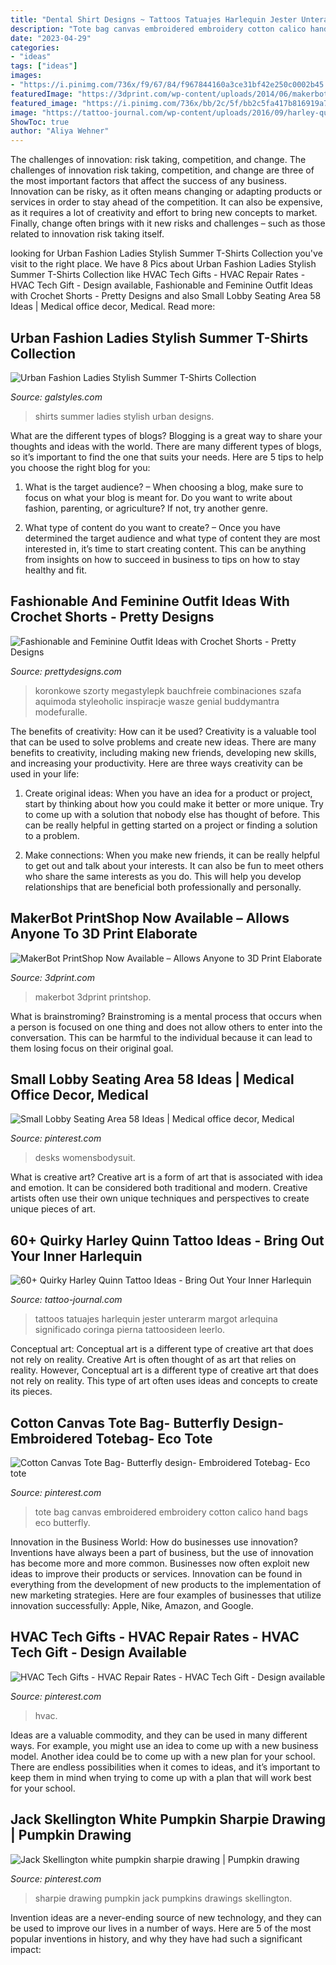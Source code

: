 ```yaml
---
title: "Dental Shirt Designs ~ Tattoos Tatuajes Harlequin Jester Unterarm Margot Arlequina Significado Coringa Pierna Tattoosideen Leerlo"
description: "Tote bag canvas embroidered embroidery cotton calico hand bags eco butterfly"
date: "2023-04-29"
categories:
- "ideas"
tags: ["ideas"]
images:
- "https://i.pinimg.com/736x/f9/67/84/f967844160a3ce31bf42e250c0002b45.jpg"
featuredImage: "https://3dprint.com/wp-content/uploads/2014/06/makerbotprintshop-3.png"
featured_image: "https://i.pinimg.com/736x/bb/2c/5f/bb2c5fa417b816919a768502fa09ff31.jpg"
image: "https://tattoo-journal.com/wp-content/uploads/2016/09/harley-quinn-tattoo4.jpg"
ShowToc: true
author: "Aliya Wehner"
---
```



The challenges of innovation: risk taking, competition, and change.
The challenges of innovation risk taking, competition, and change are three of the most important factors that affect the success of any business. Innovation can be risky, as it often means changing or adapting products or services in order to stay ahead of the competition. It can also be expensive, as it requires a lot of creativity and effort to bring new concepts to market. Finally, change often brings with it new risks and challenges – such as those related to innovation risk taking itself.

	

		
looking for Urban Fashion Ladies Stylish Summer T-Shirts Collection you've visit to the right place. We have 8 Pics about Urban Fashion Ladies Stylish Summer T-Shirts Collection like HVAC Tech Gifts - HVAC Repair Rates - HVAC Tech Gift - Design available, Fashionable and Feminine Outfit Ideas with Crochet Shorts - Pretty Designs and also Small Lobby Seating Area 58 Ideas | Medical office decor, Medical. Read more:
		
    
## Urban Fashion Ladies Stylish Summer T-Shirts Collection

<img loading=lazy src="http://www.galstyles.com/wp-content/uploads/2015/05/Urban-Fashion-Ladies-Stylish-Summer-T-Shirts-Designs-New-Collection-2015-2016-24.jpg" onerror="this.onerror=null;this.src='https://tse1.mm.bing.net/th?id=OIP.4XodT01WLj-grFwpLyR8NAHaKl&amp;pid=15.1';" alt="Urban Fashion Ladies Stylish Summer T-Shirts Collection">

_Source: galstyles.com_

>shirts summer ladies stylish urban designs. 

	

What are the different types of blogs?
Blogging is a great way to share your thoughts and ideas with the world. There are many different types of blogs, so it’s important to find the one that suits your needs. Here are 5 tips to help you choose the right blog for you: 
1. What is the target audience? – When choosing a blog, make sure to focus on what your blog is meant for. Do you want to write about fashion, parenting, or agriculture? If not, try another genre. 

2. What type of content do you want to create? – Once you have determined the target audience and what type of content they are most interested in, it’s time to start creating content. This can be anything from insights on how to succeed in business to tips on how to stay healthy and fit. 


    
## Fashionable And Feminine Outfit Ideas With Crochet Shorts - Pretty Designs

<img loading=lazy src="http://www.prettydesigns.com/wp-content/uploads/2014/08/Black-Crop-Top-with-White-Crochet-Shorts.jpg" onerror="this.onerror=null;this.src='https://tse4.mm.bing.net/th?id=OIP.JE4Etu2f-ooG7b6NGAskkwHaK3&amp;pid=15.1';" alt="Fashionable and Feminine Outfit Ideas with Crochet Shorts - Pretty Designs">

_Source: prettydesigns.com_

>koronkowe szorty megastylepk bauchfreie combinaciones szafa aquimoda styleoholic inspiracje wasze genial buddymantra modefuralle. 

	

The benefits of creativity: How can it be used?
Creativity is a valuable tool that can be used to solve problems and create new ideas. There are many benefits to creativity, including making new friends, developing new skills, and increasing your productivity. Here are three ways creativity can be used in your life: 
1. Create original ideas: When you have an idea for a product or project, start by thinking about how you could make it better or more unique. Try to come up with a solution that nobody else has thought of before. This can be really helpful in getting started on a project or finding a solution to a problem.

2. Make connections: When you make new friends, it can be really helpful to get out and talk about your interests. It can also be fun to meet others who share the same interests as you do. This will help you develop relationships that are beneficial both professionally and personally.

    
## MakerBot PrintShop Now Available – Allows Anyone To 3D Print Elaborate

<img loading=lazy src="https://3dprint.com/wp-content/uploads/2014/06/makerbotprintshop-3.png" onerror="this.onerror=null;this.src='https://tse4.mm.bing.net/th?id=OIP.T_ic6gPGkWeGFWBQrvWtSAHaE7&amp;pid=15.1';" alt="MakerBot PrintShop Now Available – Allows Anyone to 3D Print Elaborate">

_Source: 3dprint.com_

>makerbot 3dprint printshop. 

	

What is brainstroming? Brainstroming is a mental process that occurs when a person is focused on one thing and does not allow others to enter into the conversation. This can be harmful to the individual because it can lead to them losing focus on their original goal.

    
## Small Lobby Seating Area 58 Ideas | Medical Office Decor, Medical

<img loading=lazy src="https://i.pinimg.com/736x/f9/67/84/f967844160a3ce31bf42e250c0002b45.jpg" onerror="this.onerror=null;this.src='https://tse3.mm.bing.net/th?id=OIP.OCa8h_X2rDTnvpsLMUj4wQAAAA&amp;pid=15.1';" alt="Small Lobby Seating Area 58 Ideas | Medical office decor, Medical">

_Source: pinterest.com_

>desks womensbodysuit. 

	

What is creative art?
Creative art is a form of art that is associated with idea and emotion. It can be considered both traditional and modern. Creative artists often use their own unique techniques and perspectives to create unique pieces of art.

    
## 60+ Quirky Harley Quinn Tattoo Ideas - Bring Out Your Inner Harlequin

<img loading=lazy src="https://tattoo-journal.com/wp-content/uploads/2016/09/harley-quinn-tattoo4.jpg" onerror="this.onerror=null;this.src='https://tse2.mm.bing.net/th?id=OIP.Z0PpfnbpdSgpDP5qDnu_HAHaHr&amp;pid=15.1';" alt="60+ Quirky Harley Quinn Tattoo Ideas - Bring Out Your Inner Harlequin">

_Source: tattoo-journal.com_

>tattoos tatuajes harlequin jester unterarm margot arlequina significado coringa pierna tattoosideen leerlo. 

	

Conceptual art: Conceptual art is a different type of creative art that does not rely on reality.
Creative Art is often thought of as art that relies on reality. However, Conceptual art is a different type of creative art that does not rely on reality. This type of art often uses ideas and concepts to create its pieces.

    
## Cotton Canvas Tote Bag- Butterfly Design- Embroidered Totebag- Eco Tote

<img loading=lazy src="https://i.pinimg.com/736x/68/85/28/6885282a696f72e12671b0e8e2c979ac.jpg" onerror="this.onerror=null;this.src='https://tse1.mm.bing.net/th?id=OIP.i6mRFrOI_mNRRIC2XBbyuQHaLJ&amp;pid=15.1';" alt="Cotton Canvas Tote Bag- Butterfly design- Embroidered Totebag- Eco tote">

_Source: pinterest.com_

>tote bag canvas embroidered embroidery cotton calico hand bags eco butterfly. 

	

Innovation in the Business World: How do businesses use innovation?
Inventions have always been a part of business, but the use of innovation has become more and more common. Businesses now often exploit new ideas to improve their products or services. Innovation can be found in everything from the development of new products to the implementation of new marketing strategies. Here are four examples of businesses that utilize innovation successfully: Apple, Nike, Amazon, and Google.

    
## HVAC Tech Gifts - HVAC Repair Rates - HVAC Tech Gift - Design Available

<img loading=lazy src="https://i.pinimg.com/736x/a7/44/5f/a7445f7392e012361a598e42bacd2fcf.jpg" onerror="this.onerror=null;this.src='https://tse1.mm.bing.net/th?id=OIP.iZdWvue7B-fNIpaGJ0qjTgHaLH&amp;pid=15.1';" alt="HVAC Tech Gifts - HVAC Repair Rates - HVAC Tech Gift - Design available">

_Source: pinterest.com_

>hvac. 

	

Ideas are a valuable commodity, and they can be used in many different ways. For example, you might use an idea to come up with a new business model. Another idea could be to come up with a new plan for your school. There are endless possibilities when it comes to ideas, and it’s important to keep them in mind when trying to come up with a plan that will work best for your school.

    
## Jack Skellington White Pumpkin Sharpie Drawing | Pumpkin Drawing

<img loading=lazy src="https://i.pinimg.com/736x/bb/2c/5f/bb2c5fa417b816919a768502fa09ff31.jpg" onerror="this.onerror=null;this.src='https://tse3.mm.bing.net/th?id=OIP.6kXzztSDndUEJIv_DMGzKQHaNL&amp;pid=15.1';" alt="Jack Skellington white pumpkin sharpie drawing | Pumpkin drawing">

_Source: pinterest.com_

>sharpie drawing pumpkin jack pumpkins drawings skellington. 

	

Invention ideas are a never-ending source of new technology, and they can be used to improve our lives in a number of ways. Here are 5 of the most popular inventions in history, and why they have had such a significant impact:

